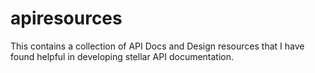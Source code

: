 # apiresources
This contains a collection of API Docs and Design resources that I have found helpful in developing stellar API documentation.
